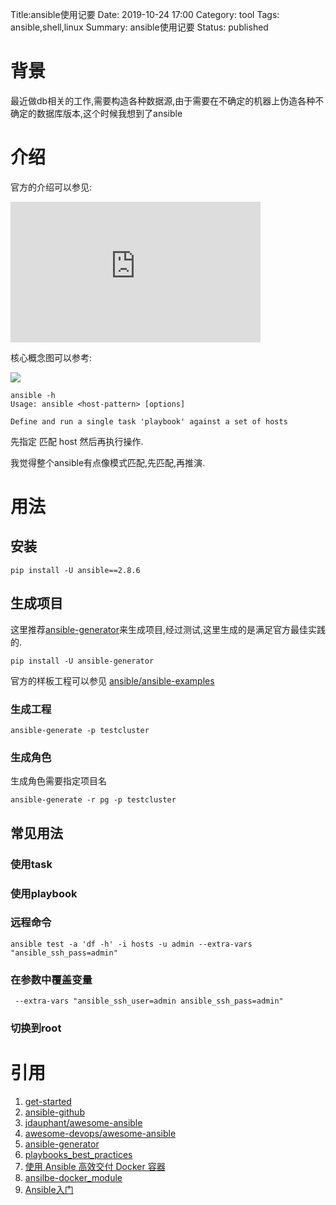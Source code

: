 Title:ansible使用记要
Date: 2019-10-24 17:00
Category: tool
Tags: ansible,shell,linux
Summary: ansible使用记要
Status: published

# 背景

最近做db相关的工作,需要构造各种数据源,由于需要在不确定的机器上伪造各种不确定的数据库版本,这个时候我想到了ansible

# 介绍

官方的介绍可以参见:

<iframe allowtransparency="true" title="Wistia video player" allowFullscreen frameborder="0" scrolling="no" class="wistia_embed" name="wistia_embed" src="https://fast.wistia.net/embed/iframe/qrqfj371b6" width="400" height="225"></iframe>

核心概念图可以参考:

![](/docs/blog/static/15719200978290.jpg)


```
ansible -h
Usage: ansible <host-pattern> [options]

Define and run a single task 'playbook' against a set of hosts
```

先指定 匹配 host 然后再执行操作.

我觉得整个ansible有点像模式匹配,先匹配,再推演.

# 用法

## 安装

```
pip install -U ansible==2.8.6
```


## 生成项目

这里推荐[ansible-generator](https://pypi.org/project/ansible-generator/)来生成项目,经过测试,这里生成的是满足官方最佳实践的.

```
pip install -U ansible-generator
```

官方的样板工程可以参见 [ansible/ansible-examples](https://github.com/ansible/ansible-examples)

### 生成工程

```
ansible-generate -p testcluster
```
### 生成角色

生成角色需要指定项目名

```
ansible-generate -r pg -p testcluster
```


## 常见用法

### 使用task

### 使用playbook

### 远程命令

```
ansible test -a 'df -h' -i hosts -u admin --extra-vars "ansible_ssh_pass=admin"
```




### 在参数中覆盖变量

```
 --extra-vars "ansible_ssh_user=admin ansible_ssh_pass=admin"
```

### 切换到root



# 引用

1. [get-started](https://www.ansible.com/resources/get-started)
2. [ansible-github](https://github.com/ansible/ansible)
3. [jdauphant/awesome-ansible](https://github.com/jdauphant/awesome-ansible)
4. [awesome-devops/awesome-ansible](https://github.com/awesome-devops/awesome-ansible)
5. [ansible-generator](https://pypi.org/project/ansible-generator/)
6. [playbooks_best_practices](https://docs.ansible.com/ansible/latest/user_guide/playbooks_best_practices.html)
7. [使用 Ansible 高效交付 Docker 容器](https://www.ibm.com/developerworks/cn/cloud/library/cl-provision-docker-containers-ansible/index.html)
8. [ansilbe-docker_module](https://docs.ansible.com/ansible/2.6/modules/docker_module.html)
9. [Ansible入门](https://getansible.com/advance/playbook/includeyu_ju)

